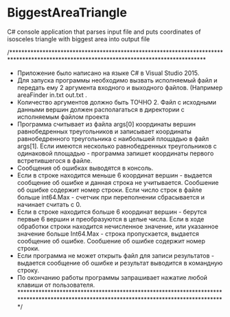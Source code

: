 # BiggestAreaTriangle
C# console application that parses input file and puts coordinates of isosceles triangle with biggest area into output file

/*****************************************************************************************************************************************
 * Приложение было написано на языке C# в Visual Studio 2015.
 * Для запуска программы необходимо вызвать исполняемый файл и передать ему 2 аргумента входного и выходного файлов. (Например areaFinder in.txt out.txt .
 * Количество аргументов должно быть ТОЧНО 2. Файл с исходными данными вершин должен располагаться в директории с исполняемым файлом проекта
 * Программа считывает из файла args[0] координаты вершин равнобедренных треугольников и записывает координаты равнобедренного треугольника с наибольшей площадью в файл args[1]. Если имеются несколько равнобедренных треугольников с одинаковой площадью - программа запишет координаты первого встретившегося в файле.
 * Сообщения об ошибках выводятся в консоль.
 * Если в строке находится меньше 6 координат вершин - выдается сообщение об ошибке и данная строка не учитывается. Сообшение об ошибке содержит номер строки. Если число строк в файле больше int64.Max - счетчик при переполнении сбрасывается и начинает считать с 0.
 * Если в строке находится больше 6 координат вершин - берутся первые 6 вершин и преобразуются в целые числа. Если в ходе обработки строки находится нечисленное значение, или указанное значение больше Int64.Max - строка пропускается, выдается сообщение об ошибке. Сообшение об ошибке содержит номер строки.
 * Если программа не может открыть файл для записи результатов - выдается сообщение об ошибке и результат выводится в командную строку.
 * По окончанию работы программы запрашивает нажатие любой клавиши от пользователя.
*****************************************************************************************************************************************/
